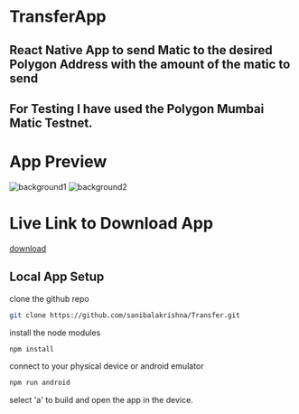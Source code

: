 # TransferApp                                         
## React Native App to send Matic to the desired Polygon Address with the amount of the matic to send
## For Testing I have used the Polygon Mumbai Matic Testnet.
# App Preview
![background1](https://github.com/sanibalakrishna/Transfer/assets/78022534/638d0d8b-446a-4911-9d83-79a738efeae7)
![background2](https://github.com/sanibalakrishna/Transfer/assets/78022534/16e8811b-52f6-4326-a5b6-004d1c6720ae)


# Live Link to Download App
[download](https://expo.dev/accounts/balakrishnasani/projects/Transfer/builds/13e006f2-9c9f-42b1-93b0-b9e3879b45bb)


## Local App Setup
clone the github repo
```bash
git clone https://github.com/sanibalakrishna/Transfer.git
```
install the node modules
```bash
npm install
```
connect to your physical device or android emulator
```bash
npm run android
```
select 'a' to build and open the app in the device.


